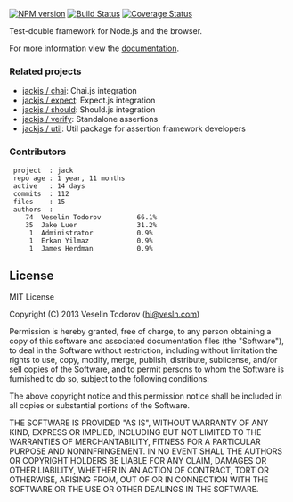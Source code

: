 [![NPM version](https://badge.fury.io/js/jack.png)](http://badge.fury.io/js/jack)
[![Build Status](https://secure.travis-ci.org/jackjs/jack.png)](http://travis-ci.org/jackjs/jack)
[![Coverage Status](https://coveralls.io/repos/jackjs/jack/badge.png?branch=master)](https://coveralls.io/r/jackjs/jack?branch=master)

Test-double framework for Node.js and the browser.

For more information view the [documentation](http://jackjs.com).

### Related projects

- [jackjs / chai](http://github.com/jackjs/chai): Chai.js integration
- [jackjs / expect](http://github.com/jackjs/expect): Expect.js integration
- [jackjs / should](http://github.com/jackjs/should): Should.js integration
- [jackjs / verify](http://github.com/jackjs/verify): Standalone assertions
- [jackjs / util](http://github.com/jackjs/util): Util package for assertion framework developers

### Contributors

```
 project  : jack
 repo age : 1 year, 11 months
 active   : 14 days
 commits  : 112
 files    : 15
 authors  :
    74  Veselin Todorov         66.1%
    35  Jake Luer               31.2%
     1  Administrator           0.9%
     1  Erkan Yilmaz            0.9%
     1  James Herdman           0.9%
```

## License

MIT License

Copyright (C) 2013 Veselin Todorov (hi@vesln.com)

Permission is hereby granted, free of charge, to any person obtaining a copy of this software and associated
documentation files (the "Software"), to deal in the Software without restriction, including without limitation the rights
to use, copy, modify, merge, publish, distribute, sublicense, and/or sell copies of the Software, and to permit
persons to whom the Software is furnished to do so, subject to the following conditions:

The above copyright notice and this permission notice shall be included in all copies or substantial
portions of the Software.

THE SOFTWARE IS PROVIDED "AS IS", WITHOUT WARRANTY OF ANY KIND, EXPRESS OR IMPLIED, INCLUDING BUT NOT LIMITED TO
THE WARRANTIES OF MERCHANTABILITY, FITNESS FOR A PARTICULAR PURPOSE AND NONINFRINGEMENT. IN NO EVENT SHALL THE
AUTHORS OR COPYRIGHT HOLDERS BE LIABLE FOR ANY CLAIM, DAMAGES OR OTHER LIABILITY, WHETHER IN AN ACTION OF CONTRACT,
TORT OR OTHERWISE, ARISING FROM, OUT OF OR IN CONNECTION WITH THE SOFTWARE OR THE USE OR OTHER DEALINGS IN THE SOFTWARE.
